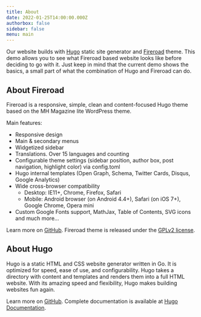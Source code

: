 ```yaml
---
title: About
date: 2022-01-25T14:00:00.000Z
authorbox: false
sidebar: false
menu: main
---
```


Our website builds with [Hugo](https://gohugo.io/) static site generator and
[Fireroad](https://github.com/bdfinst/Fireroad) theme. This demo allows you to see what Fireroad based website looks like
before deciding to go with it. Just keep in mind that the current demo shows the basics, a small part of what the
combination of Hugo and Fireroad can do.

## About Fireroad

Fireroad is a responsive, simple, clean and content-focused Hugo theme based on the MH Magazine lite WordPress theme.

Main features:

* Responsive design
* Main & secondary menus
* Widgetized sidebar
* Translations. Over 15 languages and counting
* Configurable theme settings (sidebar position, author box, post navigation, highlight color) via config.toml
* Hugo internal templates (Open Graph, Schema, Twitter Cards, Disqus, Google Analytics)
* Wide cross-browser compatibility
  * Desktop: IE11+, Chrome, Firefox, Safari
  * Mobile: Android browser (on Android 4.4+), Safari (on iOS 7+), Google Chrome, Opera mini
* Custom Google Fonts support, MathJax, Table of Contents, SVG icons and much more…

Learn more on [GitHub](https://github.com/bdfinst/Fireroad). Fireroad theme is released under the
[GPLv2 license](https://github.com/bdfinst/Fireroad/blob/master/LICENSE.md).

## About Hugo

Hugo is a static HTML and CSS website generator written in Go. It is optimized for speed, ease of use, and
configurability. Hugo takes a directory with content and templates and renders them into a full HTML website. With its
amazing speed and flexibility, Hugo makes building websites fun again.

Learn more on [GitHub](https://github.com/gohugoio/hugo). Complete documentation is available at
[Hugo Documentation](https://gohugo.io/getting-started/).
